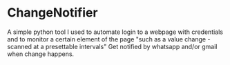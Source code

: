 # ChangeNotifier
A simple python tool I used to automate login to a webpage with credentials and to monitor a certain element of the page "such as a value change - scanned at a presettable intervals"  Get notified by whatsapp and/or gmail when change happens.
